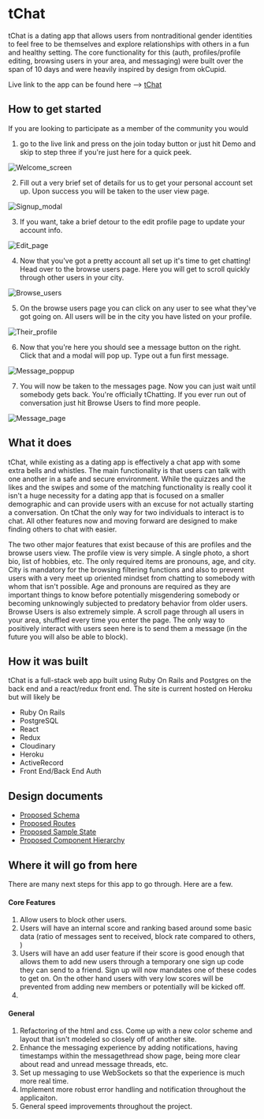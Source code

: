 # tChat

tChat is a dating app that allows users from nontraditional gender identities
to feel free to be themselves and explore relationships with others in a fun
and healthy setting. The core functionality for this (auth, profiles/profile editing,
browsing users in your area, and messaging) were built over the span of 10 days and
were heavily inspired by design from okCupid.

Live link to the app can be found here --> [tChat](http://www.tchat.lgbt)

## How to get started

If you are looking to participate as a member of the community you would

1. go to the live link and press on the join today button or just hit Demo and skip to step three if you're just here for a quick peek.

![Welcome_screen](http://res.cloudinary.com/dyv6nxcqz/image/upload/v1523652971/Screen_Shot_2018-04-13_at_1.55.46_PM.png)

2. Fill out a very brief set of details for us to get your personal account set up. Upon success you will be taken to the user view page.

![Signup_modal](http://res.cloudinary.com/dyv6nxcqz/image/upload/v1523653262/Screen_Shot_2018-04-13_at_2.00.37_PM.png)

3. If you want, take a brief detour to the edit profile page to update your account info.

![Edit_page](http://res.cloudinary.com/dyv6nxcqz/image/upload/v1523653397/Screen_Shot_2018-04-13_at_2.02.43_PM.png)

4. Now that you've got a pretty account all set up it's time to get chatting! Head over to the browse users page. Here you will get to scroll quickly through other users in your city.

![Browse_users](http://res.cloudinary.com/dyv6nxcqz/image/upload/v1523654383/Screen_Shot_2018-04-13_at_2.19.11_PM.png)

5. On the browse users page you can click on any user to see what they've got going on. All users will be in the city you have listed on your profile.

![Their_profile](http://res.cloudinary.com/dyv6nxcqz/image/upload/v1523653734/Screen_Shot_2018-04-13_at_2.08.28_PM.png)

6. Now that you're here you should see a message button on the right. Click that and a modal will pop up. Type out a fun first message.

![Message_poppup](http://res.cloudinary.com/dyv6nxcqz/image/upload/v1523653891/Screen_Shot_2018-04-13_at_2.11.00_PM.png)

7. You will now be taken to the messages page. Now you can just wait until somebody gets back. You're officially tChatting.
If you ever run out of conversation just hit Browse Users to find more people.

![Message_page](http://res.cloudinary.com/dyv6nxcqz/image/upload/v1523654062/Screen_Shot_2018-04-13_at_2.13.51_PM.png)

## What it does

tChat, while existing as a dating app is effectively a chat app with some extra bells and whistles. The main functionality is that users can talk with one another in a safe and secure environment. While the quizzes and the likes and the swipes and some of the matching functionality is really cool it isn't a huge necessity for a dating app that is focused on a smaller demographic and can provide users with an excuse for not actually starting a conversation. On tChat the only way for two individuals to interact is to chat. All other features now and moving forward are designed to make finding others to chat with easier.

The two other major features that exist because of this are profiles and the browse users view. The profile view is very simple. A single photo, a short bio, list of hobbies, etc. The only required items are pronouns, age, and city. City is mandatory for the browsing filtering functions and also to prevent users with a very meet up oriented mindset from chatting to somebody with whom that isn't possible. Age and pronouns are required as they are important things to know before potentially misgendering somebody or becoming unknowingly subjected to predatory behavior from older users. Browse Users is also extremely simple. A scroll page through all users in your area, shuffled every time you enter the page. The only way to positively interact with users seen here is to send them a message (in the future you will also be able to block).

## How it was built

tChat is a full-stack web app built using Ruby On Rails and Postgres on the back end and a react/redux front end. The site is current hosted on Heroku but will likely be  
- Ruby On Rails
- PostgreSQL
- React
- Redux
- Cloudinary
- Heroku
- ActiveRecord
- Front End/Back End Auth

## Design documents

+ [Proposed Schema](https://github.com/mattieholtzer/tchat/wiki/Schema)
+ [Proposed Routes](https://github.com/mattieholtzer/tchat/wiki/Routes)
+ [Proposed Sample State](https://github.com/mattieholtzer/tchat/wiki/Sample-State)
+ [Proposed Component Hierarchy](https://github.com/mattieholtzer/tchat/wiki/Component-Hierarchy)

## Where it will go from here

There are many next steps for this app to go through. Here are a few.

#### Core Features

1. Allow users to block other users.
2. Users will have an internal score and ranking based around some basic data (ratio of messages sent to received, block rate compared to others, )
3. Users will have an add user feature if their score is good enough that allows them to add new users through a temporary one sign up code they can send to a friend. Sign up will now mandates one of these codes to get on. On the other hand users with very low scores will be prevented from adding new members or potentially will be kicked off.
4.


#### General

1. Refactoring of the html and css. Come up with a new color scheme and layout that isn't modeled so closely off of another site.
2. Enhance the messaging experience by adding notifications, having timestamps within the messagethread show page, being more clear about read and unread message threads, etc.
3. Set up messaging to use WebSockets so that the experience is much more real time.
4. Implement more robust error handling and notification throughout the applicaiton.
5. General speed improvements throughout the project.
